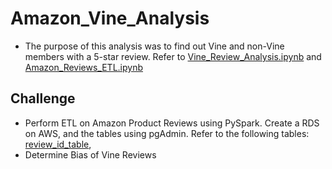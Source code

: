 # Amazon_Vine_Analysis
- The purpose of this analysis was to find out Vine and non-Vine members with a 5-star review. Refer to [Vine_Review_Analysis.ipynb](../main/Vine_Review_Analysis.ipynb) and [Amazon_Reviews_ETL.ipynb](../main/Amazon_Reviews_ETL.ipynb)

## Challenge
- Perform ETL on Amazon Product Reviews using PySpark. Create a RDS on AWS, and the tables using pgAdmin. Refer to the following tables:
[review_id_table](../main//Resources/review_id_table.png), 
- Determine Bias of Vine Reviews
